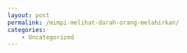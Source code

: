 ```yaml
---
layout: post
permalink: /mimpi-melihat-darah-orang-melahirkan/
categories:
    - Uncategorized
---
```


